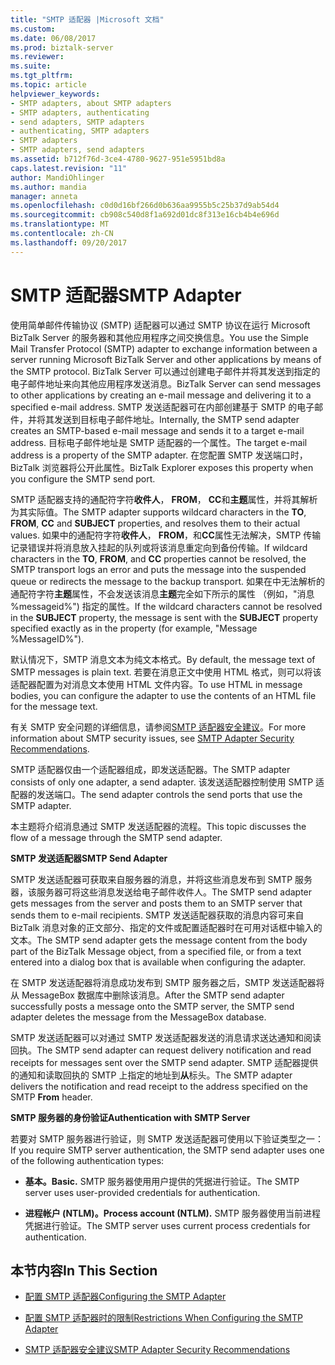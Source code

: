 ```yaml
---
title: "SMTP 适配器 |Microsoft 文档"
ms.custom: 
ms.date: 06/08/2017
ms.prod: biztalk-server
ms.reviewer: 
ms.suite: 
ms.tgt_pltfrm: 
ms.topic: article
helpviewer_keywords:
- SMTP adapters, about SMTP adapters
- SMTP adapters, authenticating
- send adapters, SMTP adapters
- authenticating, SMTP adapters
- SMTP adapters
- SMTP adapters, send adapters
ms.assetid: b712f76d-3ce4-4780-9627-951e5951bd8a
caps.latest.revision: "11"
author: MandiOhlinger
ms.author: mandia
manager: anneta
ms.openlocfilehash: c0d0d16bf266d0b636aa9955b5c25b37d9ab54d4
ms.sourcegitcommit: cb908c540d8f1a692d01dc8f313e16cb4b4e696d
ms.translationtype: MT
ms.contentlocale: zh-CN
ms.lasthandoff: 09/20/2017
---
```

# <a name="smtp-adapter"></a><span data-ttu-id="8d465-102">SMTP 适配器</span><span class="sxs-lookup"><span data-stu-id="8d465-102">SMTP Adapter</span></span>
<span data-ttu-id="8d465-103">使用简单邮件传输协议 (SMTP) 适配器可以通过 SMTP 协议在运行 Microsoft BizTalk Server 的服务器和其他应用程序之间交换信息。</span><span class="sxs-lookup"><span data-stu-id="8d465-103">You use the Simple Mail Transfer Protocol (SMTP) adapter to exchange information between a server running Microsoft BizTalk Server and other applications by means of the SMTP protocol.</span></span> <span data-ttu-id="8d465-104">BizTalk Server 可以通过创建电子邮件并将其发送到指定的电子邮件地址来向其他应用程序发送消息。</span><span class="sxs-lookup"><span data-stu-id="8d465-104">BizTalk Server can send messages to other applications by creating an e-mail message and delivering it to a specified e-mail address.</span></span> <span data-ttu-id="8d465-105">SMTP 发送适配器可在内部创建基于 SMTP 的电子邮件，并将其发送到目标电子邮件地址。</span><span class="sxs-lookup"><span data-stu-id="8d465-105">Internally, the SMTP send adapter creates an SMTP-based e-mail message and sends it to a target e-mail address.</span></span> <span data-ttu-id="8d465-106">目标电子邮件地址是 SMTP 适配器的一个属性。</span><span class="sxs-lookup"><span data-stu-id="8d465-106">The target e-mail address is a property of the SMTP adapter.</span></span> <span data-ttu-id="8d465-107">在您配置 SMTP 发送端口时，BizTalk 浏览器将公开此属性。</span><span class="sxs-lookup"><span data-stu-id="8d465-107">BizTalk Explorer exposes this property when you configure the SMTP send port.</span></span>  
  
 <span data-ttu-id="8d465-108">SMTP 适配器支持的通配符字符**收件人**， **FROM**， **CC**和**主题**属性，并将其解析为其实际值。</span><span class="sxs-lookup"><span data-stu-id="8d465-108">The SMTP adapter supports wildcard characters in the **TO**, **FROM**, **CC** and **SUBJECT** properties, and resolves them to their actual values.</span></span> <span data-ttu-id="8d465-109">如果中的通配符字符**收件人**， **FROM**，和**CC**属性无法解决，SMTP 传输记录错误并将消息放入挂起的队列或将该消息重定向到备份传输。</span><span class="sxs-lookup"><span data-stu-id="8d465-109">If wildcard characters in the **TO**, **FROM**, and **CC** properties cannot be resolved, the SMTP transport logs an error and puts the message into the suspended queue or redirects the message to the backup transport.</span></span> <span data-ttu-id="8d465-110">如果在中无法解析的通配符字符**主题**属性，不会发送该消息**主题**完全如下所示的属性 （例如，"消息 %messageid%") 指定的属性。</span><span class="sxs-lookup"><span data-stu-id="8d465-110">If the wildcard characters cannot be resolved in the **SUBJECT** property, the message is sent with the **SUBJECT** property specified exactly as in the property (for example, "Message %MessageID%").</span></span>  
  
 <span data-ttu-id="8d465-111">默认情况下，SMTP 消息文本为纯文本格式。</span><span class="sxs-lookup"><span data-stu-id="8d465-111">By default, the message text of SMTP messages is plain text.</span></span> <span data-ttu-id="8d465-112">若要在消息正文中使用 HTML 格式，则可以将该适配器配置为对消息文本使用 HTML 文件内容。</span><span class="sxs-lookup"><span data-stu-id="8d465-112">To use HTML in message bodies, you can configure the adapter to use the contents of an HTML file for the message text.</span></span>  
  
 <span data-ttu-id="8d465-113">有关 SMTP 安全问题的详细信息，请参阅[SMTP 适配器安全建议](../core/smtp-adapter-security-recommendations.md)。</span><span class="sxs-lookup"><span data-stu-id="8d465-113">For more information about SMTP security issues, see [SMTP Adapter Security Recommendations](../core/smtp-adapter-security-recommendations.md).</span></span>  
  
 <span data-ttu-id="8d465-114">SMTP 适配器仅由一个适配器组成，即发送适配器。</span><span class="sxs-lookup"><span data-stu-id="8d465-114">The SMTP adapter consists of only one adapter, a send adapter.</span></span> <span data-ttu-id="8d465-115">该发送适配器控制使用 SMTP 适配器的发送端口。</span><span class="sxs-lookup"><span data-stu-id="8d465-115">The send adapter controls the send ports that use the SMTP adapter.</span></span>  
  
 <span data-ttu-id="8d465-116">本主题将介绍消息通过 SMTP 发送适配器的流程。</span><span class="sxs-lookup"><span data-stu-id="8d465-116">This topic discusses the flow of a message through the SMTP send adapter.</span></span>  
  
 <span data-ttu-id="8d465-117">**SMTP 发送适配器**</span><span class="sxs-lookup"><span data-stu-id="8d465-117">**SMTP Send Adapter**</span></span>  
  
 <span data-ttu-id="8d465-118">SMTP 发送适配器可获取来自服务器的消息，并将这些消息发布到 SMTP 服务器，该服务器可将这些消息发送给电子邮件收件人。</span><span class="sxs-lookup"><span data-stu-id="8d465-118">The SMTP send adapter gets messages from the server and posts them to an SMTP server that sends them to e-mail recipients.</span></span> <span data-ttu-id="8d465-119">SMTP 发送适配器获取的消息内容可来自 BizTalk 消息对象的正文部分、指定的文件或配置适配器时在可用对话框中输入的文本。</span><span class="sxs-lookup"><span data-stu-id="8d465-119">The SMTP send adapter gets the message content from the body part of the BizTalk Message object, from a specified file, or from a text entered into a dialog box that is available when configuring the adapter.</span></span>  
  
 <span data-ttu-id="8d465-120">在 SMTP 发送适配器将消息成功发布到 SMTP 服务器之后，SMTP 发送适配器将从 MessageBox 数据库中删除该消息。</span><span class="sxs-lookup"><span data-stu-id="8d465-120">After the SMTP send adapter successfully posts a message onto the SMTP server, the SMTP send adapter deletes the message from the MessageBox database.</span></span>  
  
 <span data-ttu-id="8d465-121">SMTP 发送适配器可以对通过 SMTP 发送适配器发送的消息请求送达通知和阅读回执。</span><span class="sxs-lookup"><span data-stu-id="8d465-121">The SMTP send adapter can request delivery notification and read receipts for messages sent over the SMTP send adapter.</span></span> <span data-ttu-id="8d465-122">SMTP 适配器提供的通知和读取回执的 SMTP 上指定的地址到**从**标头。</span><span class="sxs-lookup"><span data-stu-id="8d465-122">The SMTP adapter delivers the notification and read receipt to the address specified on the SMTP **From** header.</span></span>  
  
 <span data-ttu-id="8d465-123">**SMTP 服务器的身份验证**</span><span class="sxs-lookup"><span data-stu-id="8d465-123">**Authentication with SMTP Server**</span></span>  
  
 <span data-ttu-id="8d465-124">若要对 SMTP 服务器进行验证，则 SMTP 发送适配器可使用以下验证类型之一：</span><span class="sxs-lookup"><span data-stu-id="8d465-124">If you require SMTP server authentication, the SMTP send adapter uses one of the following authentication types:</span></span>  
  
-   <span data-ttu-id="8d465-125">**基本。**</span><span class="sxs-lookup"><span data-stu-id="8d465-125">**Basic.**</span></span> <span data-ttu-id="8d465-126">SMTP 服务器使用用户提供的凭据进行验证。</span><span class="sxs-lookup"><span data-stu-id="8d465-126">The SMTP server uses user-provided credentials for authentication.</span></span>  
  
-   <span data-ttu-id="8d465-127">**进程帐户 (NTLM)。**</span><span class="sxs-lookup"><span data-stu-id="8d465-127">**Process account (NTLM).**</span></span> <span data-ttu-id="8d465-128">SMTP 服务器使用当前进程凭据进行验证。</span><span class="sxs-lookup"><span data-stu-id="8d465-128">The SMTP server uses current process credentials for authentication.</span></span>  
  
## <a name="in-this-section"></a><span data-ttu-id="8d465-129">本节内容</span><span class="sxs-lookup"><span data-stu-id="8d465-129">In This Section</span></span>  
  
-   [<span data-ttu-id="8d465-130">配置 SMTP 适配器</span><span class="sxs-lookup"><span data-stu-id="8d465-130">Configuring the SMTP Adapter</span></span>](../core/configuring-the-smtp-adapter.md)  
  
-   [<span data-ttu-id="8d465-131">配置 SMTP 适配器时的限制</span><span class="sxs-lookup"><span data-stu-id="8d465-131">Restrictions When Configuring the SMTP Adapter</span></span>](../core/restrictions-when-configuring-the-smtp-adapter.md)  
  
-   [<span data-ttu-id="8d465-132">SMTP 适配器安全建议</span><span class="sxs-lookup"><span data-stu-id="8d465-132">SMTP Adapter Security Recommendations</span></span>](../core/smtp-adapter-security-recommendations.md)